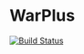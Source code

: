 # WarPlus

[![Build Status](https://travis-ci.com/james9909/WarPlus.svg?token=s9GR5Luv3rewBQtR9c5b&branch=master)](https://travis-ci.com/james9909/WarPlus)
